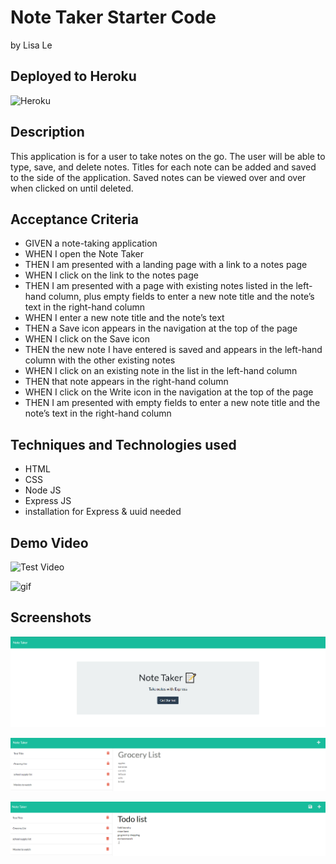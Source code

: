 # Note Taker Starter Code

by Lisa Le

## Deployed to Heroku

![Heroku](https://mysterious-badlands-73655.herokuapp.com/)

## Description

This application is for a user to take notes on the go. The user will be able to type, save, and delete notes. Titles for each note can be added and saved to the side of the application. Saved notes can be viewed over and over when clicked on until deleted.

## Acceptance Criteria

- GIVEN a note-taking application
- WHEN I open the Note Taker
- THEN I am presented with a landing page with a link to a notes page
- WHEN I click on the link to the notes page
- THEN I am presented with a page with existing notes listed in the left-hand column, plus empty fields to enter a new note title and the note’s text in the right-hand column
- WHEN I enter a new note title and the note’s text
- THEN a Save icon appears in the navigation at the top of the page
- WHEN I click on the Save icon
- THEN the new note I have entered is saved and appears in the left-hand column with the other existing notes
- WHEN I click on an existing note in the list in the left-hand column
- THEN that note appears in the right-hand column
- WHEN I click on the Write icon in the navigation at the top of the page
- THEN I am presented with empty fields to enter a new note title and the note’s text in the right-hand column

## Techniques and Technologies used

- HTML
- CSS
- Node JS
- Express JS
- installation for Express & uuid needed

## Demo Video

![Test Video](https://drive.google.com/file/d/1r6-MDSn7HARn6ROhRAVjp1hSmGPLgdj6/view)

![gif](./public/assets/images/gifs/Untitled_%20Jul%2016%2C%202022%204_26%20PM.gif)

## Screenshots

![Screenshot](./public/assets/images/notes1.PNG)

![screenshot2](./public/assets/images/notes2.PNG)

![screenshot3](./public/assets/images/notes3.PNG)
